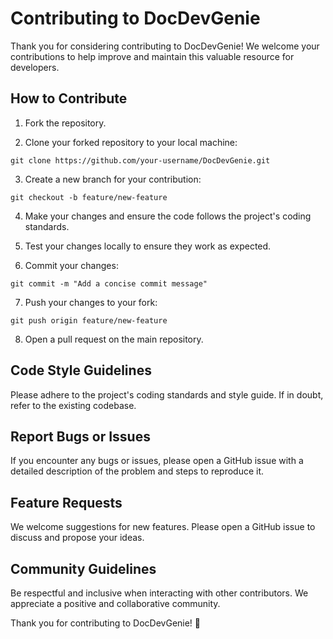 # Contributing to DocDevGenie

Thank you for considering contributing to DocDevGenie! We welcome your contributions to help improve and maintain this valuable resource for developers.

## How to Contribute

1. Fork the repository.

2. Clone your forked repository to your local machine:
  ```
  git clone https://github.com/your-username/DocDevGenie.git
  ```
   

3. Create a new branch for your contribution:
  ```
  git checkout -b feature/new-feature
  ```

4. Make your changes and ensure the code follows the project's coding standards.

5. Test your changes locally to ensure they work as expected.

6. Commit your changes:
  ```
  git commit -m "Add a concise commit message"
  ```
   

7. Push your changes to your fork:
  ```
  git push origin feature/new-feature
  ```

8. Open a pull request on the main repository.

## Code Style Guidelines

Please adhere to the project's coding standards and style guide. If in doubt, refer to the existing codebase.

## Report Bugs or Issues

If you encounter any bugs or issues, please open a GitHub issue with a detailed description of the problem and steps to reproduce it.

## Feature Requests

We welcome suggestions for new features. Please open a GitHub issue to discuss and propose your ideas.

## Community Guidelines

Be respectful and inclusive when interacting with other contributors. We appreciate a positive and collaborative community.

Thank you for contributing to DocDevGenie! 🚀